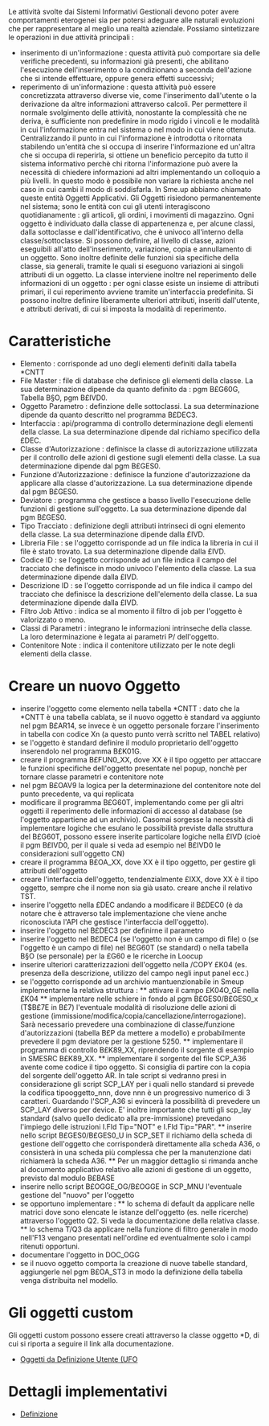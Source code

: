 Le attività svolte dai Sistemi Informativi Gestionali devono poter avere comportamenti eterogenei sia per potersi adeguare alle naturali evoluzioni che per rappresentare al meglio una realtà aziendale. Possiamo sintetizzare le operazioni in due attività principali : 

- inserimento di un'informazione :  questa attività può comportare sia delle verifiche precedenti, su informazioni già presenti, che abilitano l'esecuzione dell'inserimento o la condizionano a seconda dell'azione che si intende effettuare, oppure genera effetti successivi;
- reperimento di un'informazione :  questa attività può essere concretizzata attraverso diverse vie, come l'inserimento dall'utente o la derivazione da altre informazioni attraverso calcoli.
Per permettere il normale svolgimento delle attività, nonostante la complessità che ne deriva, è sufficiente non predefinire in modo rigido i vincoli e le modalità in cui l'informazione entra nel sistema o nel modo in cui viene ottenuta.
Centralizzando il punto in cui l'informazione è introdotta o ritornata stabilendo un'entità che si occupa di inserire l'informazione ed un'altra che si occupa di reperirla, si ottiene un beneficio percepito da tutto il sistema informativo perchè chi ritorna l'informazione può avere la necessità di chiedere informazioni ad altri implementando un colloquio a più livelli. In questo modo è possibile non variare la richiesta anche nel caso in cui cambi il modo di soddisfarla. In Sme.up abbiamo chiamato queste entità Oggetti Applicativi.
Gli Oggetti risiedono permanentemente nel sistema; sono le entità con cui gli utenti interagiscono quotidianamente :  gli articoli, gli ordini, i movimenti di magazzino. Ogni oggetto è individuato dalla classe di appartenenza e, per alcune classi, dalla sottoclasse e dall'identificativo, che è univoco all'interno della classe/sottoclasse. Si possono definire, al livello di classe, azioni eseguibili all'atto dell'inserimento, variazione, copia e annullamento di un oggetto. Sono inoltre definite delle funzioni sia specifiche della classe, sia generali, tramite le quali si eseguono variazioni ai singoli attributi di un oggetto. La classe interviene inoltre nel reperimento delle informazioni di un oggetto :  per ogni classe esiste un insieme di attributi primari, il cui reperimento avviene tramite un'interfaccia predefinita. Si possono inoltre definire liberamente ulteriori attributi, inseriti dall'utente, e attributi derivati, di cui si imposta la modalità di reperimento.

# Caratteristiche
* Elemento :  corrisponde ad uno degli elementi definiti dalla tabella *CNTT
* File Master :  file di database che definisce gli elementi della classe. La sua determinazione dipende da quanto definito da :  pgm B£G60G, Tabella B§O, pgm B£IVD0.
* Oggetto Parametro :  definzione delle sottoclassi. La sua determinazione dipende da quanto descritto nel programma B£DEC3.
* Interfaccia :  api/programma di controllo determinazione degli elementi della classe. La sua determinazione dipende dal richiamo specifico della £DEC.
* Classe d'Autorizzazione :  definisce la classe di autorizzazione utilizzata per il controllo delle azioni di gestione sugli elementi della classe. La sua determinazione dipende dal pgm B£GES0.
* Funzione d'Autorizzazione :  definisce la funzione d'autorizzazione da applicare alla classe d'autorizzazione. La sua determinazione dipende dal pgm B£GES0.
* Deviatore :  programma che gestisce a basso livello l'esecuzione delle funzioni di gestione sull'oggetto. La sua determinazione dipende dal pgm B£GES0.
* Tipo Tracciato :  definizione degli attributi intrinseci di ogni elemento della classe. La sua determinazione dipende dalla £IVD.
* Libreria File :  se l'oggetto corrisponde ad un file indica la libreria in cui il file è stato trovato. La sua determinazione dipende dalla £IVD.
* Codice ID :  se l'oggetto corrisponde ad un file indica il campo del tracciato che definisce in modo univoco l'elemento della classe. La sua determinazione dipende dalla £IVD.
* Descrizione ID :  se l'oggetto corrisponde ad un file indica il campo del tracciato che definisce la descrizione dell'elemento della classe. La sua determinazione dipende dalla £IVD.
* Filtro Job Attivo :  indica se al momento il filtro di job per l'oggetto è valorizzato o meno.
* Classi di Parametri :  integrano le informazioni intrinseche della classe. La loro determinazione è legata ai parametri P/ dell'oggetto.
* Contenitore Note :  indica il contenitore utilizzato per le note degli elementi della classe.

# Creare un nuovo Oggetto

* inserire l'oggetto come elemento nella tabella *CNTT :  dato che la *CNTT è una tabella cablata, se il nuovo oggetto è standard va aggiunto nel pgm B£AR14, se invece è un oggetto personale forzare l'inserimento in tabella con codice Xn (a questo punto verrà scritto nel TABEL relativo)
* se l'oggetto è standard definire il modulo proprietario dell'oggetto inserendolo nel programma B£K01G.
* creare il programma B£FUN0_XX, dove XX è il tipo oggetto per attaccare le funzioni specifiche dell'oggetto presentate nel popup, nonchè per tornare classe parametri e contenitore note
* nel pgm B£OAV9 la logica per la determinazione del contenitore note del punto precedente, va qui replicata
* modificare il programma B£G60T, implementando come per gli altri oggetti il reperimento delle informazioni di accesso al database (se l'oggetto appartiene ad un archivio). Casomai sorgesse la necessità di implementare logiche che esulano le possibilità previste dalla struttura del B£G60T, possono essere inserite particolare logiche nella £IVD (cioè il pgm B£IVD0, per il quale si veda ad esempio nel B£IVD0 le considerazioni sull'oggetto CN)
* creare il programma B£OA_XX, dove XX è il tipo oggetto, per gestire gli attributi dell'oggetto
* creare l'interfaccia dell'oggetto, tendenzialmente £IXX, dove XX è il tipo oggetto, sempre che il nome non sia già usato. creare anche il relativo TST.
* inserire l'oggetto nella £DEC andando a modificare il B£DEC0 (è da notare che è attraverso tale implementazione che viene anche riconosciuta l'API che gestisce l'interfaccia dell'oggetto).
* inserire l'oggetto nel B£DEC3 per definirne il parametro
* inserire l'oggetto nel B£DEC4 (se l'oggetto non è un campo di file) o (se l'oggetto è un campo di file) nel B£G60T (se standard) o nella tabella B§O (se personale) per la £G60 e le ricerche in Loocup
* inserire ulteriori caratterizzazioni dell'oggetto nella /COPY £K04 (es. presenza della descrizione, utilizzo del campo negli input panel ecc.)
* se l'oggetto corrisponde ad un archivio mantuenzionabile in Smeup implementarne la relativa struttura : 
** attivare il campo £K04O_GE nella £K04
** implementare nelle schiere in fondo al pgm B£GES0/B£GES0_x (T$B£7E in B£7) l'eventuale modalità di risoluzione delle azioni di gestione (immissione/modifica/copia/cancellazione/interrogazione). Sarà necessario prevedere una combinazione di classe/funzione d'autorizzazioni (tabella B£P da mettere a modello) e probabilmente prevedere il pgm deviatore per la gestione 5250.
** implementare il programma di controllo B£K89_XX, riprendendo il sorgente di esempio in SMESRC B£K89_XX.
** implementare il sorgente del file SCP_A36 avente come codice il tipo oggetto. Si consiglia di partire con la copia del sorgente dell'oggetto AR. In tale script si vedranno presi in considerazione gli script SCP_LAY per i quali nello standard si prevede la codifica tipooggetto_nnn, dove nnn è un progressivo numerico di 3 caratteri. Guardando l'SCP_A36 si evincerà la possibilità di prevedere un SCP_LAY diverso per device. E' inoltre importante che tutti gli scp_lay standard (salvo quello dedicato alla pre-immissione) prevedano l'impiego delle istruzioni I.Fld Tip="NOT" e I.Fld Tip="PAR".
** inserire nello script B£GES0/B£GES0_U in SCP_SET il richiamo della scheda di gestione dell'oggetto che corrisponderà direttamente alla scheda A36, o consisterà in una scheda più complessa che per la manutenzione dati richiamerà la scheda A36.
** Per un maggior dettaglio si rimanda anche al documento applicativo relativo alle azioni di gestione di un oggetto, previsto dal modulo B£BASE
* inserire nello script B£OGGE_OG/B£OGGE in SCP_MNU l'eventuale gestione del "nuovo" per l'oggetto
* se opportuno implementare : 
** lo schema di default da applicare nelle matrici dove sono elencate le istanze dell'oggetto (es. nelle ricerche) attraverso l'oggetto Q2. Si veda la documentazione della relativa classe.
** lo schema T/Q3 da applicare nella funzione di filtro generale in modo nell'F13 vengano presentati nell'ordine ed eventualmente solo i campi ritenuti opportuni.
* documentare l'oggetto in DOC_OGG
* se il nuovo oggetto comporta la creazione di nuove tabelle standard, aggiungerle nel pgm B£OA_ST3 in modo la definizione della tabella venga distribuita nel modello.


# Gli oggetti custom
Gli oggetti custom possono essere creati attraverso la classe oggetto *D, di cui si riporta a seguire il link alla documentazione.
- [Oggetti da Definizione Utente (UFO](Sorgenti/OG/OG/_D)

# Dettagli implementativi
- [Definizione](Sorgenti/OG/OG/OG_D)

